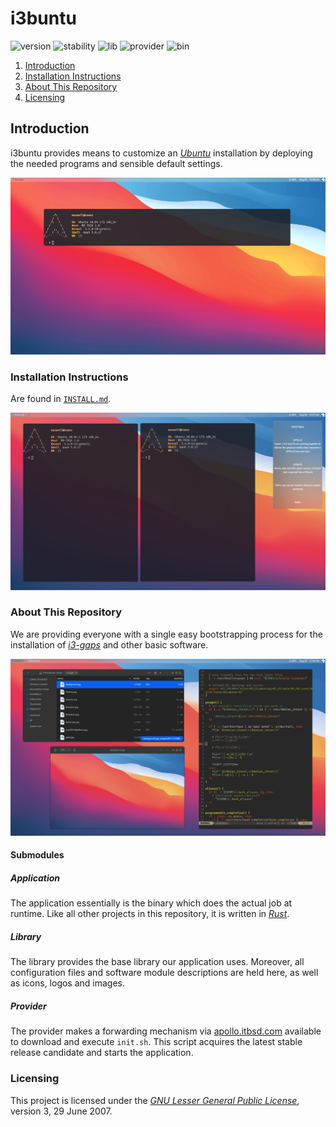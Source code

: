 # i3buntu

![version][version] ![stability][stability]
![lib][lib::version] ![provider][provider::version] ![bin][application::version]

1. [Introduction](#introduction)
2. [Installation Instructions](./INSTALL.md)
3. [About This Repository](#about-this-repository)
4. [Licensing](#licensing)

## Introduction

i3buntu  provides means to customize an [_Ubuntu_][ubuntu::main] installation by deploying the needed programs and sensible default settings.

![Desktop Theme](library/docs/desktop_shell.png)

### Installation Instructions

Are found in [`INSTALL.md`](INSTALL.md).

![Notifications](library/docs/notifications.png)

### About This Repository

We are providing everyone with a single easy bootstrapping process for the installation of [_i3-gaps_][i3gaps::github] and other basic software.

![Collage 1](library/docs/collage_1.png)

#### Submodules

##### Application

The application essentially is the binary which does the actual job at runtime. Like all other projects in this repository, it is written in [_Rust_][rust::main].

##### Library

The library provides the base library our application uses. Moreover, all configuration files and software module descriptions are held here, as well as icons, logos and images.

##### Provider

The provider makes a forwarding mechanism via [apollo.itbsd.com][provider::url] available to download and execute `init.sh`. This script acquires the latest stable release candidate and starts the application.

### Licensing

This project is licensed under the [_GNU Lesser General Public License_](./LICENSE), version 3, 29 June 2007.

[//]: # (Badge Links)

[version]: https://img.shields.io/badge/version-v2.3.1-1A1D23?&style=for-the-badge
[stability]: https://img.shields.io/badge/stability-stable-FBB444?&style=for-the-badge

[lib::version]: https://img.shields.io/badge/library-v0.2.6-282D39?&style=for-the-badge
[provider::version]: https://img.shields.io/badge/provider-v0.1.2-434c5e?&style=for-the-badge
[application::version]: https://img.shields.io/badge/application-v0.4.1-5E6A82?&style=for-the-badge

[//]: # (Other Links)

[ubuntu::main]: https://ubuntu.com/
[i3gaps::github]: https://github.com/Airblader/i3
[rust::main]: https://www.rust-lang.org/

[provider::url]: https://apollo.itbsd.com
